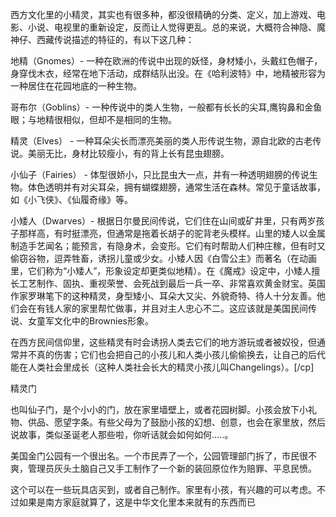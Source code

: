 西方文化里的小精灵，其实也有很多种，都没很精确的分类、定义，加上游戏、电影、小说、电视里的重新设定，反而让人觉得更乱。总的来说，大概符合神隐、魔神仔、西藏传说描述的特征的，有以下这几种：

地精（Gnomes）-
一种在欧洲的传说中出现的妖怪，身材矮小，头戴红色帽子，身穿伐木衣，经常在地下活动，成群结队出没。在《哈利波特》中，地精被形容为一种居住在花园地底的一种生物。

哥布尔（Goblins）- 
一种传说中的类人生物，一般都有长长的尖耳,鹰钩鼻和金鱼眼；与地精很相似，但却不是相同的生物。

精灵（Elves） - 
一种耳朵尖长而漂亮美丽的类人形传说生物，源自北欧的古老传说。美丽无比，身材比较瘦小，有的背上长有昆虫翅膀。

小仙子（Fairies） - 
体型很娇小，只比昆虫大一点，并有一种透明翅膀的传说生物。体色透明并有对尖耳朵，拥有蝴蝶翅膀，通常生活在森林。常见于童话故事，如《小飞侠》、《仙履奇缘》等。

小矮人（Dwarves）- 
根据日尔曼民间传说，它们住在山间或矿井里，只有两岁孩子那样高，有时挺漂亮，但通常是拖着长胡子的驼背老头模样。山里的矮人以金属制造手艺闻名；能预言，有隐身术，会变形。它们有时帮助人们种庄稼，但有时又偷窃谷物，逗弄牲畜，诱拐儿童或少女。小矮人因《白雪公主》而著名（在动画里，它们称为“小矮人”，形象设定却更类似地精）。在《魔戒》设定中，小矮人擅长工艺制作、固执、重视荣誉、会死战到最后一兵一卒、非常喜欢黄金财宝。英国作家罗琳笔下的这种精灵，身型矮小、耳朵大又尖、外貌奇特、待人十分友善。他们会在有钱人家的家里帮忙做事，并且对主人忠心不二。这应该就是美国民间传说、女童军文化中的Brownies形象。

在西方民间信仰里，这些精灵有时会诱拐人类去它们的地方游玩或者被奴役，但通常并不真的伤害；它们也会把自己的小孩儿和人类小孩儿偷偷换去，让自己的后代能在人类社会里成长（这种人类社会长大的精灵小孩儿叫Changelings）。[/cp]


精灵门

也叫仙子门，是个小小的门，放在家里墙壁上，或者花园树脚。小孩会放下小礼物、供品、愿望字条。有些父母为了鼓励小孩的幻想、创意，也会在家里放，然后说故事，类似圣诞老人那些啦，你听话就会如何如何.....。

美国金门公园有一个很出名。一个市民弄了一个，公园管理部门拆了，市民很不爽，管理员灰头土脑自己又手工制作了一个新的装回原位作为赔罪、平息民愤。

这个可以在一些玩具店买到，或者自己制作。家里有小孩，有兴趣的可以考虑。不过如果是南方家庭就算了，这是中华文化里本来就有的东西而已
